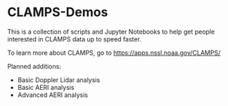 # CLAMPS-Demos

This is a collection of scripts and Jupyter Notebooks to help get people interested in CLAMPS data up to speed faster.

To learn more about CLAMPS, go to https://apps.nssl.noaa.gov/CLAMPS/

Planned additions:
  - Basic Doppler Lidar analysis 
  - Basic AERI analysis
  - Advanced AERI analysis
